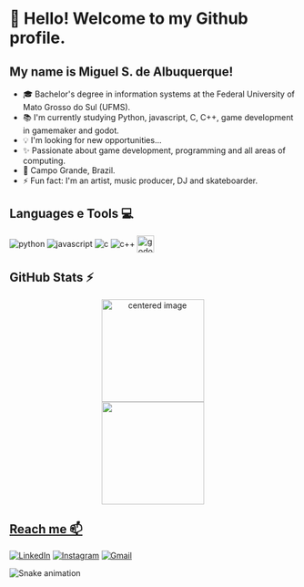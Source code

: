 # 👋 Hello! Welcome to my Github profile.
## My name is Miguel S. de Albuquerque!


- 🎓 Bachelor's degree in information systems at the Federal University of Mato Grosso do Sul (UFMS).
- 📚 I'm currently studying Python, javascript, C, C++, game development in gamemaker and godot.
- 💡 I'm looking for new opportunities...
- ✨ Passionate about game development, programming and all areas of computing.
- 🏡 Campo Grande, Brazil.
- ⚡ Fun fact: I'm an artist, music producer, DJ and skateboarder.

## Languages e Tools 💻
<div style="display: inline">
  <img align="center" alt="python" src="https://img.shields.io/badge/Python-3776AB?style=for-the-badge&logo=python&logoColor=white" />
  <img align="center" alt="javascript" src="https://img.shields.io/badge/JavaScript-F7DF1E?style=for-the-badge&logo=javascript&logoColor=black" />
  <img align="center" alt="c" src="https://img.shields.io/badge/C-00599C?style=for-the-badge&logo=c&logoColor=white" />
  <img align="center" alt="c++" src="https://img.shields.io/badge/C%2B%2B-00599C?style=for-the-badge&logo=c%2B%2B&logoColor=white" />
  <img align="center" alt="godot" src="https://cdn.jsdelivr.net/gh/devicons/devicon/icons/godot/godot-original.svg" width="30" height="30" />
</div><br/>

## GitHub Stats ⚡
<div>
  <a href="https://github.com/miguelalbuquerque1">
  <center>
    <img height="180em" src="https://github-readme-stats.vercel.app/api?username=miguelalbuquerque1&show_icons=true&theme=radical&include_all_commits=true&count_private=true" alt="centered image">
  </center>
  <center>  
    <img height="180em" src="https://github-readme-stats.vercel.app/api/top-langs/?username=miguelalbuquerque1&layout=compact&langs_count=7&theme=radical"/> 
  </center>
</div>

## Reach me 📫
[![LinkedIn](https://img.shields.io/badge/LinkedIn-0077B5?style=for-the-badge&logo=linkedin&logoColor=white)](https://www.linkedin.com/in/miguel-sobreira-de-albuquerque-555210256/)
[![Instagram](https://img.shields.io/badge/Instagram-E4405F?style=for-the-badge&logo=instagram&logoColor=white)](https://www.instagram.com/realmgl_/) 
[![Gmail](https://img.shields.io/badge/-miguelsdealbuquerque@gmail.com-D14836?style=for-the-badge&logo=gmail&logoColor=white&link=mailto:miguelsdealbuquerque@gmail.com)](mailto:miguelsdealbuquerque@gmail.com)

![Snake animation](https://github.com/miguelalbuquerque1/miguelalbuquerque1/blob/output/github-contribution-grid-snake.svg)
